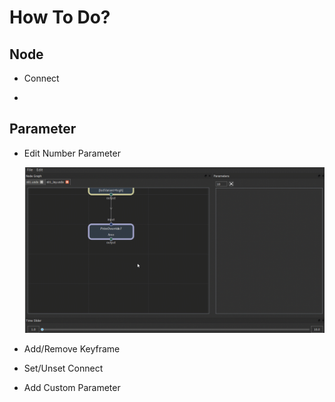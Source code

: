 # How To Do?

## Node
+ Connect

+ 





## Parameter
+ Edit Number Parameter

    ![screenshot01](screenshot/usdnodegraph01.gif)

+ Add/Remove Keyframe


+ Set/Unset Connect


+ Add Custom Parameter





## 


